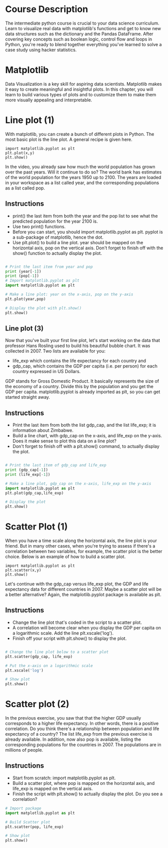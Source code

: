 # Course Description
The intermediate python course is crucial to your data science curriculum. Learn to visualize real data with matplotlib's functions and get to know new data structures such as the dictionary and the Pandas DataFrame. After covering key concepts such as boolean logic, control flow and loops in Python, you're ready to blend together everything you've learned to solve a case study using hacker statistics.
# Matplotlib
Data Visualization is a key skill for aspiring data scientists. Matplotlib makes it easy to create meaningful and insightful plots. In this chapter, you will learn to build various types of plots and to customize them to make them more visually appealing and interpretable.
# Line plot (1)
With matplotlib, you can create a bunch of different plots in Python. The most basic plot is the line plot. A general recipe is given here.
```
import matplotlib.pyplot as plt
plt.plot(x,y)
plt.show()
```
In the video, you already saw how much the world population has grown over the past years. Will it continue to do so? The world bank has estimates of the world population for the years 1950 up to 2100. The years are loaded in your workspace as a list called year, and the corresponding populations as a list called pop.

## Instructions
* print() the last item from both the year and the pop list to see what the predicted population for the year 2100 is. 
* Use two print() functions.
* Before you can start, you should import matplotlib.pyplot as plt. pyplot is a sub-package of matplotlib, hence the dot.
* Use plt.plot() to build a line plot. year should be mapped on the horizontal axis, pop on the vertical axis. Don't forget to finish off with the show() function to actually display the plot.

```python

# Print the last item from year and pop
print (year[-1])
print (pop[-1])
# Import matplotlib.pyplot as plt
import matplotlib.pyplot as plt

# Make a line plot: year on the x-axis, pop on the y-axis
plt.plot(year,pop)

# Display the plot with plt.show()
plt.show()
```
## Line plot (3)
Now that you've built your first line plot, let's start working on the data that professor Hans Rosling used to build his beautiful bubble chart. It was collected in 2007. Two lists are available for you:

* life_exp which contains the life expectancy for each country and
* gdp_cap, which contains the GDP per capita (i.e. per person) for each country expressed in US Dollars.

GDP stands for Gross Domestic Product. It basically represents the size of the economy of a country. Divide this by the population and you get the GDP per capita.
matplotlib.pyplot is already imported as plt, so you can get started straight away.

## Instructions

* Print the last item from both the list gdp_cap, and the list life_exp; it is information about Zimbabwe.
* Build a line chart, with gdp_cap on the x-axis, and life_exp on the y-axis. Does it make sense to plot this data on a line plot? 
* Don't forget to finish off with a plt.show() command, to actually display the plot.
```python

# Print the last item of gdp_cap and life_exp
print (gdp_cap[-1])
print (life_exp[-1])

# Make a line plot, gdp_cap on the x-axis, life_exp on the y-axis
import matplotlib.pyplot as plt
plt.plot(gdp_cap,life_exp)

# Display the plot
plt.show()
```
# Scatter Plot (1)
When you have a time scale along the horizontal axis, the line plot is your friend. But in many other cases, when you're trying to assess if there's a correlation between two variables, for example, the scatter plot is the better choice. Below is an example of how to build a scatter plot.
```
import matplotlib.pyplot as plt
plt.scatter(x,y)
plt.show()
```
Let's continue with the gdp_cap versus life_exp plot, the GDP and life expectancy data for different countries in 2007. Maybe a scatter plot will be a better alternative?
Again, the matplotlib.pyplot package is available as plt.

## Instructions
* Change the line plot that's coded in the script to a scatter plot.
* A correlation will become clear when you display the GDP per capita on a logarithmic scale. Add the line plt.xscale('log').
* Finish off your script with plt.show() to display the plot.

```python

# Change the line plot below to a scatter plot
plt.scatter(gdp_cap, life_exp)

# Put the x-axis on a logarithmic scale
plt.xscale('log')

# Show plot
plt.show()
```

# Scatter plot (2)
In the previous exercise, you saw that that the higher GDP usually corresponds to a higher life expectancy. In other words, there is a positive correlation.
Do you think there's a relationship between population and life expectancy of a country? The list life_exp from the previous exercise is already available. In addition, now also pop is available, listing the corresponding populations for the countries in 2007. The populations are in millions of people.

## Instructions
* Start from scratch: import matplotlib.pyplot as plt.
* Build a scatter plot, where pop is mapped on the horizontal axis, and life_exp is mapped on the vertical axis. 
* Finish the script with plt.show() to actually display the plot. Do you see a correlation?

```python
# Import package
import matplotlib.pyplot as plt

# Build Scatter plot
plt.scatter(pop, life_exp)

# Show plot
plt.show()
```

